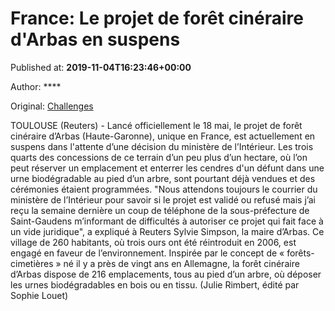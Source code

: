 
# France: Le projet de forêt cinéraire d'Arbas en suspens

Published at: **2019-11-04T16:23:46+00:00**

Author: ****

Original: [Challenges](https://www.challenges.fr/top-news/france-le-projet-de-foret-cineraire-d-arbas-en-suspens_683103)

TOULOUSE (Reuters) - Lancé officiellement le 18 mai, le projet de forêt cinéraire d’Arbas (Haute-Garonne), unique en France, est actuellement en suspens dans l'attente d’une décision du ministère de l’Intérieur.
Les trois quarts des concessions de ce terrain d’un peu plus d’un hectare, où l’on peut réserver un emplacement et enterrer les cendres d'un défunt dans une urne biodégradable au pied d’un arbre, sont pourtant déjà vendues et des cérémonies étaient programmées.
"Nous attendons toujours le courrier du ministère de l’Intérieur pour savoir si le projet est validé ou refusé mais j’ai reçu la semaine dernière un coup de téléphone de la sous-préfecture de Saint-Gaudens m’informant de difficultés à autoriser ce projet qui fait face à un vide juridique", a expliqué à Reuters Sylvie Simpson, la maire d’Arbas.
Ce village de 260 habitants, où trois ours ont été réintroduit en 2006, est engagé en faveur de l’environnement.
Inspirée par le concept de « forêts-cimetières » né il y a près de vingt ans en Allemagne, la forêt cinéraire d’Arbas dispose de 216 emplacements, tous au pied d’un arbre, où déposer les urnes biodégradables en bois ou en tissu.
(Julie Rimbert, édité par Sophie Louet)
